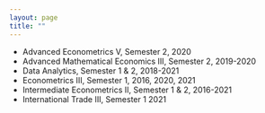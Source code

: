 ```yaml
--- 
layout: page
title: ""
---
```


<ul>
<li>Advanced Econometrics V, Semester 2, 2020</li>
<li>Advanced Mathematical Economics III, Semester 2, 2019-2020</li>
<li>Data Analytics, Semester 1 & 2, 2018-2021</li>
<li>Econometrics III, Semester 1, 2016, 2020, 2021</li>
<li>Intermediate Econometrics II, Semester 1 & 2, 2016-2021</li>
<li>International Trade III, Semester 1 2021</li>
</ul> 
